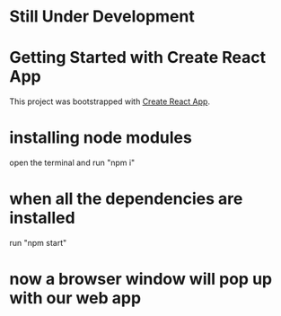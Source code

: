 # Still Under Development


# Getting Started with Create React App

This project was bootstrapped with [Create React App](https://github.com/facebook/create-react-app).

# installing node modules

open the terminal and run "npm i"

# when all the dependencies are installed 

run "npm start"

# now a browser window will pop up with our web app
